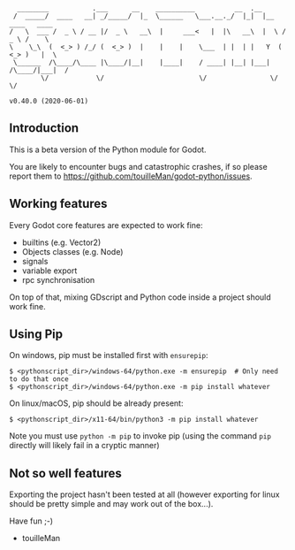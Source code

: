 ```
  ________           .___      __    __________          __  .__                   
 /  _____/  ____   __| _/_____/  |_  \______   \___.__._/  |_|  |__   ____   ____  
/   \  ___ /  _ \ / __ |/  _ \   __\  |     ___<   |  |\   __\  |  \ /  _ \ /    \ 
\    \_\  (  <_> ) /_/ (  <_> )  |    |    |    \___  | |  | |   Y  (  <_> )   |  \
 \______  /\____/\____ |\____/|__|    |____|    / ____| |__| |___|  /\____/|___|  /
        \/            \/                        \/                \/            \/ 
                                                                     v0.40.0 (2020-06-01)
```

Introduction
------------

This is a beta version of the Python module for Godot.

You are likely to encounter bugs and catastrophic crashes, if so please
report them to https://github.com/touilleMan/godot-python/issues.


Working features
----------------

Every Godot core features are expected to work fine:
- builtins (e.g. Vector2)
- Objects classes (e.g. Node)
- signals
- variable export
- rpc synchronisation

On top of that, mixing GDscript and Python code inside a project should work fine.


Using Pip
---------

On windows, pip must be installed first with `ensurepip`:
```
$ <pythonscript_dir>/windows-64/python.exe -m ensurepip  # Only need to do that once
$ <pythonscript_dir>/windows-64/python.exe -m pip install whatever
```

On linux/macOS, pip should be already present:
```
$ <pythonscript_dir>/x11-64/bin/python3 -m pip install whatever
```

Note you must use `python -m pip` to invoke pip (using the command `pip`
directly will likely fail in a cryptic manner)


Not so well features
--------------------

Exporting the project hasn't been tested at all (however exporting for linux should be pretty simple and may work out of the box...).


Have fun ;-)

  - touilleMan
